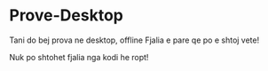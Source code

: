 # Prove-Desktop
Tani do bej prova ne desktop, offline
Fjalia e pare qe po e shtoj vete!


Nuk po shtohet fjalia nga kodi he ropt!